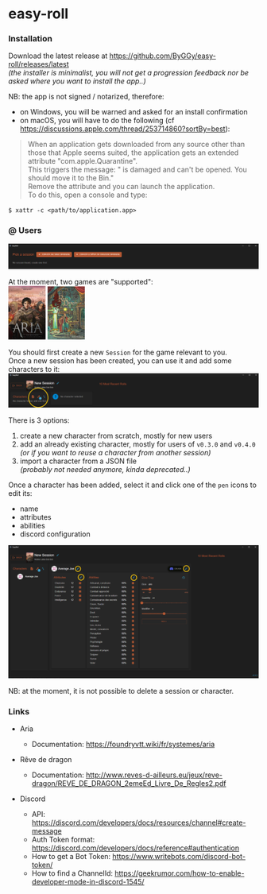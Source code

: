 # easy-roll

### Installation

Download the latest release at https://github.com/ByGGy/easy-roll/releases/latest  
_(the installer is minimalist, you will not get a progression feedback nor be asked where you want to install the app..)_

NB: the app is not signed / notarized, therefore:
* on Windows, you will be warned and asked for an install confirmation
* on macOS, you will have to do the following (cf https://discussions.apple.com/thread/253714860?sortBy=best):
> When an application gets downloaded from any source other than those that Apple seems suited, the application gets an extended attribute "com.apple.Quarantine".  
This triggers the message: "<application> is damaged and can't be opened. You should move it to the Bin."  
Remove the attribute and you can launch the application.  
To do this, open a console and type:
```
$ xattr -c <path/to/application.app>
```

### @ Users

<img src='./EasyRoll_UI_Start.png' width=600>

At the moment, two games are "supported":  
<img src='./public/images/Aria_Cover.jpg' width=75> <img src='./public/images/Reve-de-Dragon_Cover.jpg' width=75>

You should first create a new `Session` for the game relevant to you.  
Once a new session has been created, you can use it and add some characters to it:  
<img src='./EasyRoll_UI_AddCharacter.png' width=600>

There is 3 options:
1. create a new character from scratch, mostly for new users
2. add an already existing character, mostly for users of `v0.3.0` and `v0.4.0`  
_(or if you want to reuse a character from another session)_
3. import a character from a JSON file  
_(probably not needed anymore, kinda deprecated..)_

Once a character has been added, select it and click one of the `pen` icons to edit its:  
* name
* attributes
* abilities
* discord configuration

<img src='./EasyRoll_UI_EditCharacter.png' width=600>

NB: at the moment, it is not possible to delete a session or character.

### Links

* Aria
  * Documentation: https://foundryvtt.wiki/fr/systemes/aria

* Rêve de dragon
  * Documentation: http://www.reves-d-ailleurs.eu/jeux/reve-dragon/REVE_DE_DRAGON_2emeEd_Livre_De_Regles2.pdf

* Discord
  * API: https://discord.com/developers/docs/resources/channel#create-message
  * Auth Token format: https://discord.com/developers/docs/reference#authentication
  * How to get a Bot Token: https://www.writebots.com/discord-bot-token/
  * How to find a ChannelId: https://geekrumor.com/how-to-enable-developer-mode-in-discord-1545/